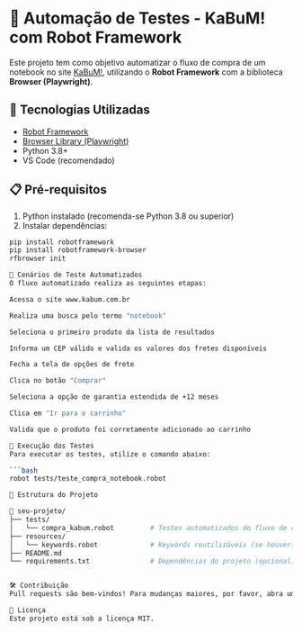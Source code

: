 # 🧪 Automação de Testes - KaBuM! com Robot Framework

Este projeto tem como objetivo automatizar o fluxo de compra de um notebook no site [KaBuM!](https://www.kabum.com.br), utilizando o **Robot Framework** com a biblioteca **Browser (Playwright)**.

## 🚀 Tecnologias Utilizadas

- [Robot Framework](https://robotframework.org/)
- [Browser Library (Playwright)](https://github.com/MarketSquare/robotframework-browser)
- Python 3.8+
- VS Code (recomendado)

## 📋 Pré-requisitos

1. Python instalado (recomenda-se Python 3.8 ou superior)
2. Instalar dependências:

```bash
pip install robotframework
pip install robotframework-browser
rfbrowser init

🧪 Cenários de Teste Automatizados
O fluxo automatizado realiza as seguintes etapas:

Acessa o site www.kabum.com.br

Realiza uma busca pelo termo "notebook"

Seleciona o primeiro produto da lista de resultados

Informa um CEP válido e valida os valores dos fretes disponíveis

Fecha a tela de opções de frete

Clica no botão "Comprar"

Seleciona a opção de garantia estendida de +12 meses

Clica em "Ir para o carrinho"

Valida que o produto foi corretamente adicionado ao carrinho

🧪 Execução dos Testes
Para executar os testes, utilize o comando abaixo:

```bash
robot tests/teste_compra_notebook.robot

📁 Estrutura do Projeto

📁 seu-projeto/
├── tests/
│   └── compra_kabum.robot         # Testes automatizados do fluxo de compra
├── resources/
│   └── keywords.robot             # Keywords reutilizáveis (se houver)
├── README.md
└── requirements.txt               # Dependências do projeto (opcional)


🛠️ Contribuição
Pull requests são bem-vindos! Para mudanças maiores, por favor, abra uma issue antes de propor alterações.

📄 Licença
Este projeto está sob a licença MIT.
